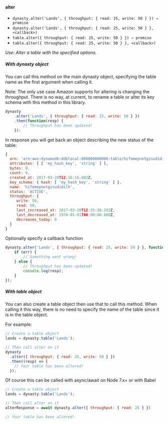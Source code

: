 #### alter

* `dynasty.alter('Lands', { throughput: { read: 25, write: 50 } }) ⇒ promise`
* `dynasty.alter('Lands', { throughput: { read: 25, write: 50 } }, <callback>)`
* `table.alter({ throughput: { read: 25, write: 50 } }) ⇒ promise`
* `table.alter({ throughput: { read: 25, write: 50 } }, <callback>)`

*Use: Alter a table with the specified options.*

##### With dynasty object

You can call this method on the main dynasty object, specifying the table name
as the first argument when calling it.

Note: The only use case Amazon supports for altering is changing the throughput.
There is no way, at current, to rename a table or alter its key schema with
this method in this library.

```js
dynasty
    .alter('Lands', { throughput: { read: 25, write: 50 } })
    .then(function(resp) {
        // Throughput has been updated!
    });
```

In response you will get back an object describing the new status of the table:

```js
{
  arn: 'arn:aws:dynamodb:ddblocal:000000000000:table/hifemepnetginudidilh',
  attributes: [ [ 'my_hash_key', 'string' ] ],
  bytes: 0,
  count: 0,
  created_at: 2017-03-20T12:16:16.082Z,
  key_schema: { hash: [ 'my_hash_key', 'string' ] },
  name: 'hifemepnetginudidilh',
  status: 'ACTIVE',
  throughput: {
     write: 50,
     read: 50,
     last_increased_at: 2017-03-20T12:35:38.283Z,
     last_decreased_at: 1970-01-01T00:00:00.000Z,
     decreases_today: 0
  }
}
```

Optionally specify a callback function

```js
dynasty.alter('Lands', { throughput: { read: 25, write: 50 } }, function(err, resp) {
    if (err) {
        // Something went wrong!
    } else {
        // Throughput has been updated!
        console.log(resp);
    }
});
```

##### With table object

You can also create a table object then use that to call this method. When
calling it this way, there is no need to specify the name of the table since
it is in the table object.

For example:

```js
// Create a table object
lands = dynasty.table('Lands');

// Then call alter on it
dynasty
  .alter({ throughput: { read: 25, write: 50 } })
  .then((resp) => {
    // Your table has been altered!
  });
```

Of course this can be called with async/await on Node 7.x+ or with Babel

```js
// Create a table object
lands = dynasty.table('Lands');

// Then call alter on it
alterResponse = await dynasty.alter({ throughput: { read: 25 } })

// Your table has been altered!
```

